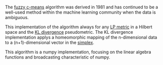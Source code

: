 The [fuzzy c-means](https://dl.acm.org/doi/10.5555/539444) algorithm was derived in 1981 and has continued to be a well-used method within the machine learning community when the data is ambiguous.

This implementation of the algorithm always for any [LP metric](https://en.wikipedia.org/wiki/Lp_space) in a Hilbert space and the [KL divergence](https://en.wikipedia.org/wiki/Kullback%E2%80%93Leibler_divergence) pseudometric. The KL divergence implementation applys a homeomorphic mapping of the n-dimensional data to a (n+1)-dimensional vector in the [simplex](https://en.wikipedia.org/wiki/Simplex). 

This algorithm is a numpy implementation, focusing on the linear algebra functions and broadcasting characteristic of numpy. 
